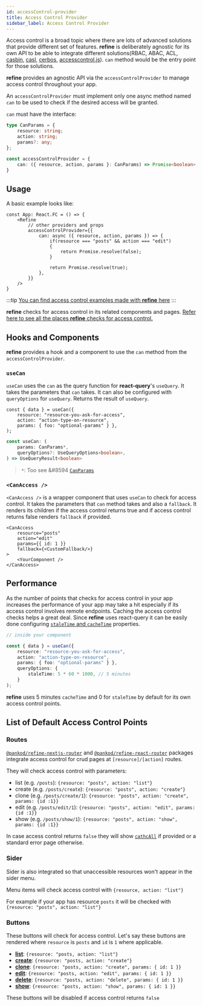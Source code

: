 ```yaml
---
id: accessControl-provider
title: Access Control Provider
sidebar_label: Access Control Provider
---
```


Access control is a broad topic where there are lots of advanced solutions that provide different set of features. **refine** is deliberately agnostic for its own API to be able to integrate different solutions(RBAC, ABAC, ACL, [casbin](https://casbin.org/), [casl](https://casl.js.org/v5/en/), [cerbos](https://cerbos.dev/), [accesscontrol.js](https://onury.io/accesscontrol/)). `can` method would be the entry point for those solutions.

**refine** provides an agnostic API via the `accessControlProvider` to manage access control throughout your app.

An `accessControlProvider` must implement only one async method named `can` to be used to check if the desired access will be granted.

`can` must have the interface:

```ts
type CanParams = {
    resource: string;
    action: string;
    params?: any;
};

const accessControlProvider = {
    can: ({ resource, action, params }: CanParams) => Promise<boolean>;
}
```

## Usage

A basic example looks like:

```tsx
const App: React.FC = () => {
    <Refine
        // other providers and props
        accessControlProvider={{
            can: async ({ resource, action, params }) => {
                if(resource === "posts" && action === "edit")
                {
                    return Promise.resolve(false);
                }

                return Promise.resolve(true);
            },
        }}
    />
}
```

:::tip
[You can find access control examples made with **refine** here](https://github.com/pankod/refine/tree/master/examples/accessControl)
:::

**refine** checks for access control in its related components and pages. [Refer here to see all the places **refine** checks for access control.](#list-of-default-access-control-points)

## Hooks and Components

**refine** provides a hook and a component to use the `can` method from the `accessControlProvider`.

### `useCan`

`useCan` uses the `can` as the query function for **react-query**'s `useQuery`. It takes the parameters that `can` takes. It can also be configured with `queryOptions` for `useQuery`. Returns the result of `useQuery`.

```tsx
const { data } = useCan({
    resource: "resource-you-ask-for-access",
    action: "action-type-on-resource",
    params: { foo: "optional-params" } },
);
```

```ts
const useCan: (
    params: CanParams*,
    queryOptions?: UseQueryOptions<boolean>,
) => UseQueryResult<boolean>
```

> `*`: Too see &#8594 [`CanParams`](/api-references/interfaces.md#canparams)

### `<CanAccess />`

`<CanAccess />` is a wrapper component that uses `useCan` to check for access control. It takes the parameters that `can` method takes and also a `fallback`. It renders its children if the access control returns true and if access control returns false renders `fallback` if provided.

```tsx
<CanAccess
    resource="posts"
    action="edit"
    params={{ id: 1 }}
    fallback={<CustomFallback/>}
>
    <YourComponent />
</CanAccess>
```

## Performance

As the number of points that checks for access control in your app increases the performance of your app may take a hit especially if its access control involves remote endpoints. Caching the access control checks helps a great deal. Since **refine** uses react-query it can be easily done configuring [`staleTime` and `cacheTime`](https://react-query.tanstack.com/reference/useQuery) properties.

```ts
// inside your component

const { data } = useCan({
    resource: "resource-you-ask-for-access",
    action: "action-type-on-resource",
    params: { foo: "optional-params" } },
    queryOptions: {
        staleTime: 5 * 60 * 1000, // 5 minutes
    }
);
```

**refine** uses 5 minutes `cacheTime` and 0 for `staleTime` by default for its own access control points.

## List of Default Access Control Points
### Routes

[`@pankod/refine-nextjs-router`][NextjsRouter] and [`@pankod/refine-react-router`][ReactRouter] packages integrate access control for crud pages at `[resource]/[action]` routes.

They will check access control with parameters:

- list (e.g. `/posts`): `{resource: "posts", action: "list"}`
- create (e.g. `/posts/create`): `{resource: "posts", action: "create"}`
- clone (e.g. `/posts/create/1`): `{resource: "posts", action: "create", params: {id :1}}`
- edit (e.g. `/posts/edit/1`): `{resource: "posts", action: "edit", params: {id :1}}`
- show (e.g. `/posts/show/1`): `{resource: "posts", action: "show", params: {id :1}}`

In case access control returns `false` they will show [`cathcAll`][CatchAll] if provided or a standard error page otherwise.

### Sider

Sider is also integrated so that unaccessible resources won't appear in the sider menu.

Menu items will check access control with `{resource, action: "list"}`

For example if your app has resource `posts` it will be checked with `{resource: "posts", action: "list"}`

### Buttons

These buttons will check for access control.
Let's say these buttons are rendered where `resource` is `posts` and `id` is `1` where applicable.

- [**list**](/api-references/components/buttons/list.md): `{resource: "posts, action: "list"}`
- [**create**](/api-references/components/buttons/create.md): `{resource: "posts, action: "create"}`
- [**clone**](/api-references/components/buttons/clone.md): `{resource: "posts, action: "create", params: { id: 1 }}`
- [**edit**](/api-references/components/buttons/edit.md): `{resource: "posts, action: "edit", params: { id: 1 }}`
- [**delete**](/api-references/components/buttons/delete.md): `{resource: "posts, action: "delete", params: { id: 1 }}`
- [**show**](/api-references/components/buttons/show.md): `{resource: "posts, action: "show", params: { id: 1 }}`

These buttons will be disabled if access control returns `false`

[NextjsRouter]: https://www.npmjs.com/package/@pankod/refine-nextjs-router
[ReactRouter]: https://www.npmjs.com/package/@pankod/refine-react-router
[CatchAll]: /api-references/components/refine-config.md#catchall
[ListBtn]: /api-references/components/buttons/list.md